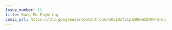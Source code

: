 ```yaml
---
issue_number: 11
title: Kung-Fu Fighting
comic_url: https://lh3.googleusercontent.com/oKu1BcfzCpaAOBwRZPQVFd-Cu_3HvUmnnYYvNl00KvZ6CaC0Jv7byhKQR-OC8pulfgoRe-J-F5RT2uFlvS7KafpBbiEFLBscLeDBUL3QhNhyb7LYD--O_WM1BrFqdXJLLjkleKwVSg=w1200
---
```

